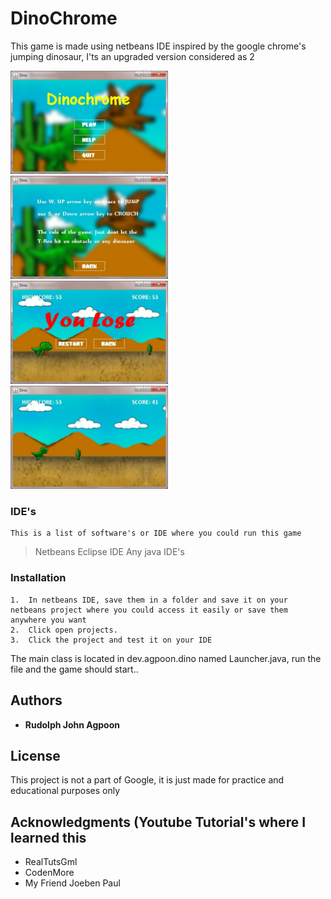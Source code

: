 # DinoChrome

This game is made using netbeans IDE inspired by the google chrome's jumping dinosaur, I'ts an upgraded version considered as 2

<img src = "screenshot/1.jpg" width = "50%" height = "50%">
<img src = "screenshot/2.jpg" width = "50%" height = "50%">
<img src = "screenshot/3.jpg" width = "50%" height = "50%">
<img src = "screenshot/4.jpg" width = "50%" height = "50%">


### IDE's

    This is a list of software's or IDE where you could run this game

>Netbeans
>Eclipse IDE
>Any java IDE's

### Installation
    1.  In netbeans IDE, save them in a folder and save it on your netbeans project where you could access it easily or save them anywhere you want
    2.  Click open projects.
    3.  Click the project and test it on your IDE

The main class is located in dev.agpoon.dino named Launcher.java, run the file and the game should start..

## Authors

* **Rudolph John Agpoon**

## License

This project is not a part of Google, it is just made for practice and educational purposes only

## Acknowledgments (Youtube Tutorial's where I learned this

* RealTutsGml
* CodenMore
* My Friend Joeben Paul
